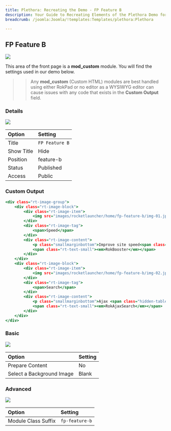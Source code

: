 ```yaml
---
title: Plethora: Recreating the Demo - FP Feature B
description: Your Guide to Recreating Elements of the Plethora Demo for Joomla
breadcrumb: /joomla:Joomla/!templates:Templates/plethora:Plethora

---
```


FP Feature B
-----

![][demo]

This area of the front page is a **mod_custom** module. You will find the settings used in our demo below.

>> Any **mod_custom** (Custom HTML) modules are best handled using either RokPad or no editor as a WYSIWYG editor can cause issues with any code that exists in the **Custom Output** field.

### Details

![][demo2]

| Option      | Setting        |
| :---------- | :----------    |
| Title       | `FP Feature B` |
| Show Title  | Hide           |
| Position    | feature-b      |
| Status      | Published      |
| Access      | Public         |

### Custom Output

~~~ .html
<div class="rt-image-group">
    <div class="rt-image-block">
        <div class="rt-image-item">
            <img src="images/rocketlauncher/home/fp-feature-b/img-01.jpg" alt="image" />
        </div>
        <div class="rt-image-tag">
            <span>Speed</span>
        </div>
        <div class="rt-image-content">
            <p class="smallmarginbottom">Improve site speed<span class="hidden-tablet"> performance</span></p>
            <span class="rt-text-small"><em>RokBooster</em></span>
        </div>      
    </div>
    <div class="rt-image-block">
        <div class="rt-image-item">
            <img src="images/rocketlauncher/home/fp-feature-b/img-02.jpg" alt="image" />
        </div>
        <div class="rt-image-tag">
            <span>Search</span>
        </div>      
        <div class="rt-image-content">
            <p class="smallmarginbottom">Ajax <span class="hidden-tablet">powered </span>site and Google search</p> 
            <span class="rt-text-small"><em>RokAjaxSearch</em></span>
        </div>      
    </div>      
</div>
~~~

### Basic

![][demo3]

| Option                    | Setting     |
| :----------               | :---------- |
| Prepare Content           | No          |
| Select a Background Image | Blank       |

### Advanced

![][demo4]

| Option              | Setting        |
| :----------         | :----------    |
| Module Class Suffix | `fp-feature-b` |

[demo]: assets/demo_7.jpeg
[demo2]: assets/demo_7a.jpeg
[demo3]: assets/demo_7b.jpeg
[demo4]: assets/demo_7c.jpeg
